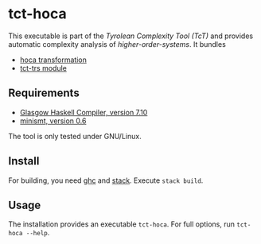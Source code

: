 tct-hoca
========
This executable is part of the _Tyrolean Complexity Tool (TcT)_ and provides
automatic complexity analysis of _higher-order-systems_. It bundles
  * [hoca transformation](https://github.com/ComputationWithBoundedResources/hoca)
  * [tct-trs module](ttps://github.com/ComputationWithBoundedResources/hoca)

Requirements
------------
  * [Glasgow Haskell Compiler, version 7.10](http://www.haskell.org/ghc/) 
  * [minismt, version 0.6](http://cl-informatik.uibk.ac.at/software/minismt/)

The tool is only tested under GNU/Linux.

Install
-------
For building, you need [ghc](http://www.haskell.org/ghc/) and
[stack](https://github.com/commercialhaskell/stack). Execute `stack build`.

Usage
-----

The installation provides an executable `tct-hoca`. For full options, run
`tct-hoca --help`.

